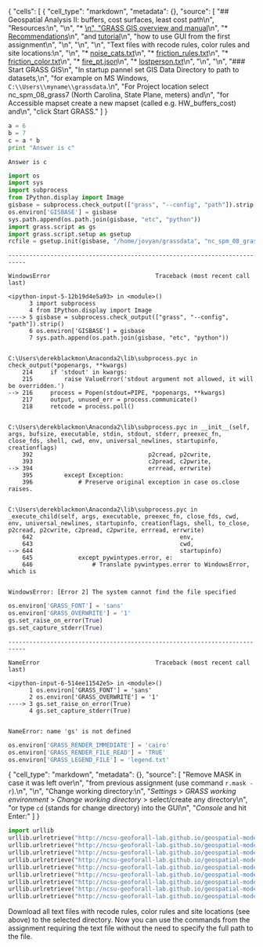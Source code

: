 
{
 "cells": [
  {
   "cell_type": "markdown",
   "metadata": {},
   "source": [
    "## Geospatial Analysis II:  buffers, cost surfaces, least cost path\n",
    "Resources:\n",
    "\n",
    "* [\n",
    "GRASS GIS overview and manual](http://grass.osgeo.org/grass74/manuals/index.html)\n",
    "*  [Recommendations](data_acquisition.html#commands)\n",
    "and [tutorial](./grass_intro.html)\n",
    "how to use GUI from the first assignment\n",
    "\n",
    "\n",
    "\n",
    "Text files with recode rules, color rules and site locations:\n",
    "\n",
    "* [noise_cats.txt](data/noise_cats.txt)\n",
    "* [friction_rules.txt](data/friction_rules.txt)\n",
    "* [friction_color.txt](data/friction_color.txt)\n",
    "* [fire_pt.json](data/fire_pt.json)\n",
    "* [lostperson.txt](data/lostperson.txt)\n",
    "\n",
    "\n",
    "### Start GRASS GIS\n",
    "In startup pannel set GIS Data Directory to path to datasets,\n",
    "for example on MS Windows, `C:\\Users\\myname\\grassdata`.\n",
    "For Project location select nc_spm_08_grass7 (North Carolina, State Plane, meters) and\n",
    "for Accessible mapset create a new mapset (called e.g. HW_buffers_cost) and\n",
    "click Start GRASS."
   ]
  }


```python
a = 6
b = 7
c = a * b
print "Answer is c"

```

    Answer is c
    


```python
import os
import sys
import subprocess
from IPython.display import Image
gisbase = subprocess.check_output(["grass", "--config", "path"]).strip()
os.environ['GISBASE'] = gisbase
sys.path.append(os.path.join(gisbase, "etc", "python"))
import grass.script as gs
import grass.script.setup as gsetup
rcfile = gsetup.init(gisbase, "/home/jovyan/grassdata", "nc_spm_08_grass7", "user1")
```


    ---------------------------------------------------------------------------

    WindowsError                              Traceback (most recent call last)

    <ipython-input-5-12b19d4e5a93> in <module>()
          3 import subprocess
          4 from IPython.display import Image
    ----> 5 gisbase = subprocess.check_output(["grass", "--config", "path"]).strip()
          6 os.environ['GISBASE'] = gisbase
          7 sys.path.append(os.path.join(gisbase, "etc", "python"))
    

    C:\Users\derekblackmon\Anaconda2\lib\subprocess.pyc in check_output(*popenargs, **kwargs)
        214     if 'stdout' in kwargs:
        215         raise ValueError('stdout argument not allowed, it will be overridden.')
    --> 216     process = Popen(stdout=PIPE, *popenargs, **kwargs)
        217     output, unused_err = process.communicate()
        218     retcode = process.poll()
    

    C:\Users\derekblackmon\Anaconda2\lib\subprocess.pyc in __init__(self, args, bufsize, executable, stdin, stdout, stderr, preexec_fn, close_fds, shell, cwd, env, universal_newlines, startupinfo, creationflags)
        392                                 p2cread, p2cwrite,
        393                                 c2pread, c2pwrite,
    --> 394                                 errread, errwrite)
        395         except Exception:
        396             # Preserve original exception in case os.close raises.
    

    C:\Users\derekblackmon\Anaconda2\lib\subprocess.pyc in _execute_child(self, args, executable, preexec_fn, close_fds, cwd, env, universal_newlines, startupinfo, creationflags, shell, to_close, p2cread, p2cwrite, c2pread, c2pwrite, errread, errwrite)
        642                                          env,
        643                                          cwd,
    --> 644                                          startupinfo)
        645             except pywintypes.error, e:
        646                 # Translate pywintypes.error to WindowsError, which is
    

    WindowsError: [Error 2] The system cannot find the file specified



```python
os.environ['GRASS_FONT'] = 'sans'
os.environ['GRASS_OVERWRITE'] = '1'
gs.set_raise_on_error(True)
gs.set_capture_stderr(True)
```


    ---------------------------------------------------------------------------

    NameError                                 Traceback (most recent call last)

    <ipython-input-6-514ee11542e5> in <module>()
          1 os.environ['GRASS_FONT'] = 'sans'
          2 os.environ['GRASS_OVERWRITE'] = '1'
    ----> 3 gs.set_raise_on_error(True)
          4 gs.set_capture_stderr(True)
    

    NameError: name 'gs' is not defined



```python
os.environ['GRASS_RENDER_IMMEDIATE'] = 'cairo'
os.environ['GRASS_RENDER_FILE_READ'] = 'TRUE'
os.environ['GRASS_LEGEND_FILE'] = 'legend.txt'
```

{
   "cell_type": "markdown",
   "metadata": {},
   "source": [
    "Remove MASK in case it was left over\n",
    "from previous assignment (use command `r.mask -r`).\n",
    "\n",
    "Change working directory:\n",
    "_Settings_ > _GRASS working environment_ > _Change working directory_ > select/create any directory\n",
    "or type `cd` (stands for change directory) into the GUI\n",
    "_Console_ and hit Enter:"
   ]
  }


```python
import urllib
urllib.urlretrieve("http://ncsu-geoforall-lab.github.io/geospatial-modeling-course/grass/data/noise_cats.txt", "noise_cats.txt")
urllib.urlretrieve("http://ncsu-geoforall-lab.github.io/geospatial-modeling-course/grass/data/friction_rules.txt", "friction_rules.txt")
urllib.urlretrieve("http://ncsu-geoforall-lab.github.io/geospatial-modeling-course/grass/data/friction_color.txt", "friction_color.txt")
urllib.urlretrieve("http://ncsu-geoforall-lab.github.io/geospatial-modeling-course/grass/data/fire_pt.json", "fire_pt.json")
urllib.urlretrieve("http://ncsu-geoforall-lab.github.io/geospatial-modeling-course/grass/data/lostperson.txt", "lostperson.txt")
urllib.urlretrieve("http://ncsu-geoforall-lab.github.io/geospatial-modeling-course/grass/data/noise_cats.txt", "noise_cats.txt")
urllib.urlretrieve("http://ncsu-geoforall-lab.github.io/geospatial-modeling-course/grass/data/fire_pt.json", "fire_pt.json")
urllib.urlretrieve("http://ncsu-geoforall-lab.github.io/geospatial-modeling-course/grass/data/friction_rules.txt", "friction_rules.txt")
urllib.urlretrieve("http://ncsu-geoforall-lab.github.io/geospatial-modeling-course/grass/data/lostperson.txt", "lostperson.txt")
```

Download all text files with recode rules, color rules and site locations (see above) to the selected directory. Now you can use the commands from the assignment requiring the text file without the need to specify the full path to the file.
